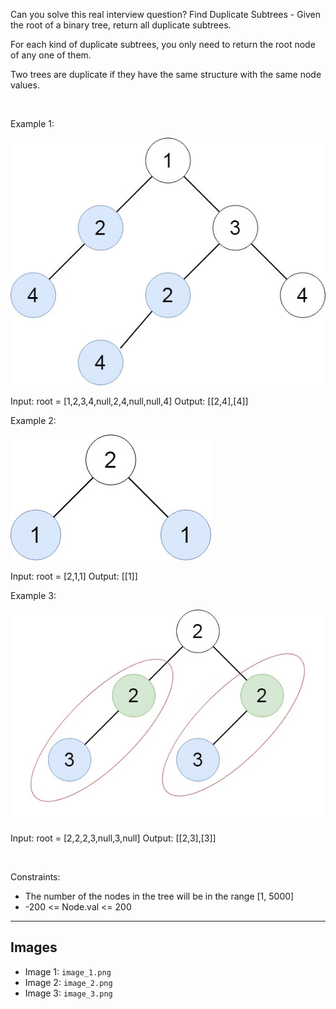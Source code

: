 Can you solve this real interview question? Find Duplicate Subtrees - Given the root of a binary tree, return all duplicate subtrees.

For each kind of duplicate subtrees, you only need to return the root node of any one of them.

Two trees are duplicate if they have the same structure with the same node values.

 

Example 1:

![Example 1](./image_1.png)


Input: root = [1,2,3,4,null,2,4,null,null,4]
Output: [[2,4],[4]]


Example 2:

![Example 2](./image_2.png)


Input: root = [2,1,1]
Output: [[1]]


Example 3:

![Example 3](./image_3.png)


Input: root = [2,2,2,3,null,3,null]
Output: [[2,3],[3]]


 

Constraints:

 * The number of the nodes in the tree will be in the range [1, 5000]
 * -200 <= Node.val <= 200

---

## Images

- Image 1: `image_1.png`
- Image 2: `image_2.png`
- Image 3: `image_3.png`

